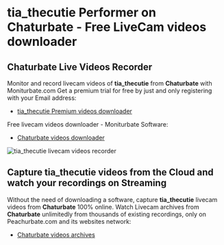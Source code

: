 # tia_thecutie Performer on Chaturbate - Free LiveCam videos downloader

## Chaturbate Live Videos Recorder

Monitor and record livecam videos of **tia_thecutie** from **Chaturbate** with Moniturbate.com
Get a premium trial for free by just and only registering with your Email address:
* [tia_thecutie Premium videos downloader](https://moniturbate.com/request-demo-licence-key.html)

Free livecam videos downloader - Moniturbate Software:
* [Chaturbate videos downloader](https://moniturbate.com/moniturbate-download-software.html)

![tia_thecutie livecam videos recorder](https://peachurnet.com/templates/moniturbate-software.png)


## Capture tia_thecutie videos from the Cloud and watch your recordings on Streaming

Without the need of downloading a software, capture **tia_thecutie** livecam videos from **Chaturbate** 100% online.
Watch Livecam archives from **Chaturbate** unlimitedly from thousands of existing recordings, only on Peachurbate.com and its websites network:
* [Chaturbate videos archives](https://peachurnet.com/)